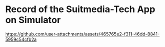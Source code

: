# Record of the Suitmedia-Tech App on Simulator

https://github.com/user-attachments/assets/465765e2-f311-46dd-8841-5959c54cfb2a

